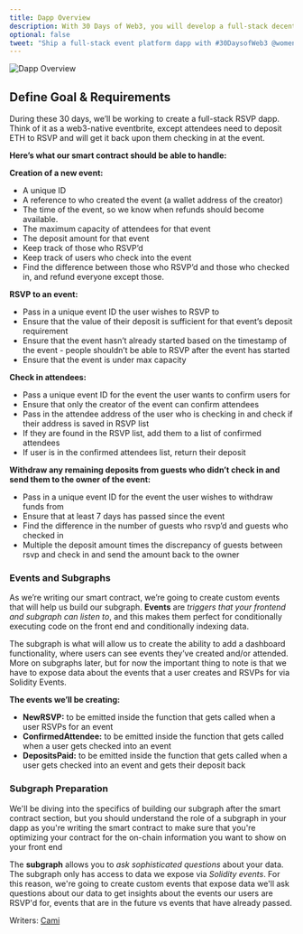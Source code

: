 ```yaml
---
title: Dapp Overview
description: With 30 Days of Web3, you will develop a full-stack decentralized event platform using must-know web3 tools, protocols, and frameworks including Solidity, The Graph, IPFS, Polygon, Ethers.js, and RainbowKit.
optional: false
tweet: "Ship a full-stack event platform dapp with #30DaysofWeb3 @womenbuildweb3 🎫"
---
```


![Dapp Overview](https://user-images.githubusercontent.com/15064710/180662009-26c933fc-6e3d-4f79-8fe2-c6346ced8e3c.png)

## Define Goal & Requirements

During these 30 days, we’ll be working to create a full-stack RSVP dapp. Think of it as a web3-native eventbrite, except attendees need to deposit ETH to RSVP and will get it back upon them checking in at the event.

**Here’s what our smart contract should be able to handle:**

**Creation of a new event:**

- A unique ID
- A reference to who created the event (a wallet address of the creator)
- The time of the event, so we know when refunds should become available.
- The maximum capacity of attendees for that event
- The deposit amount for that event
- Keep track of those who RSVP’d
- Keep track of users who check into the event
- Find the difference between those who RSVP’d and those who checked in, and refund everyone except those.

**RSVP to an event:**

- Pass in a unique event ID the user wishes to RSVP to
- Ensure that the value of their deposit is sufficient for that event’s deposit requirement
- Ensure that the event hasn’t already started based on the timestamp of the event - people shouldn’t be able to RSVP after the event has started
- Ensure that the event is under max capacity

**Check in attendees:**

- Pass a unique event ID for the event the user wants to confirm users for
- Ensure that only the creator of the event can confirm attendees
- Pass in the attendee address of the user who is checking in and check if their address is saved in RSVP list
- If they are found in the RSVP list, add them to a list of confirmed attendees
- If user is in the confirmed attendees list, return their deposit

**Withdraw any remaining deposits from guests who didn’t check in and send them to the owner of the event:**

- Pass in a unique event ID for the event the user wishes to withdraw funds from
- Ensure that at least 7 days has passed since the event
- Find the difference in the number of guests who rsvp’d and guests who checked in
- Multiple the deposit amount times the discrepancy of guests between rsvp and check in and send the amount back to the owner

### Events and Subgraphs

As we’re writing our smart contract, we’re going to create custom events that will help us build our subgraph. **Events** are _triggers that your frontend and subgraph can listen to_, and this makes them perfect for conditionally executing code on the front end and conditionally indexing data.

The subgraph is what will allow us to create the ability to add a dashboard functionality, where users can see events they’ve created and/or attended. More on subgraphs later, but for now the important thing to note is that we have to expose data about the events that a user creates and RSVPs for via Solidity Events.

**The events we’ll be creating:**

- **NewRSVP:** to be emitted inside the function that gets called when a user RSVPs for an event
- **ConfirmedAttendee:** to be emitted inside the function that gets called when a user gets checked into an event
- **DepositsPaid:** to be emitted inside the function that gets called when a user gets checked into an event and gets their deposit back

### Subgraph Preparation

We'll be diving into the specifics of building our subgraph after the smart contract section, but you should understand the role of a subgraph in your dapp as you're writing the smart contract to make sure that you're optimizing your contract for the on-chain information you want to show on your front end

The **subgraph** allows you to _ask sophisticated questions_ about your data. The subgraph only has access to data we expose via _Solidity events_. For this reason, we're going to create custom events that expose data we'll ask questions about our data to get insights about the events our users are RSVP'd for, events that are in the future vs events that have already passed.

Writers: [Cami](https://twitter.com/camiinthisthang)